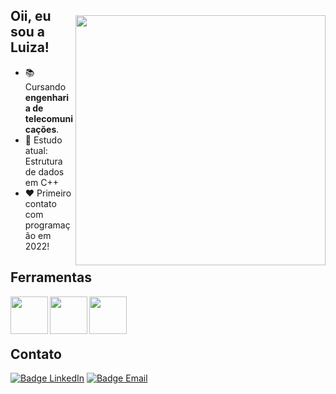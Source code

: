   <img style="margin-top: 40px;" align="right" width="400px" src="https://cdn.discordapp.com/attachments/978456290428862516/1026273770438139985/octocat-1664753123951.png">
  
## Oii, eu sou a Luiza!
- 📚 Cursando **engenharia de telecomunicações**.
- 🌱 Estudo atual: Estrutura de dados em C++
- ❤ Primeiro contato com programação em 2022!
## Ferramentas 
<img align="left" width="60px" src="https://cdn.jsdelivr.net/gh/devicons/devicon/icons/cplusplus/cplusplus-original.svg">
<img align="left" width="60px" src="https://cdn.jsdelivr.net/gh/devicons/devicon/icons/mysql/mysql-original-wordmark.svg">
<img align="left" width="60px" src="https://cdn.jsdelivr.net/gh/devicons/devicon/icons/linux/linux-original.svg">

<br> <br> <br>

## Contato

[![Badge LinkedIn](https://img.shields.io/badge/LinkedIn-0077B5?style=for-the-badge&logo=linkedin&logoColor=white)](https://www.linkedin.com/in/luizakuze/)
[![Badge Email](https://img.shields.io/badge/Gmail-D14836?style=for-the-badge&logo=gmail&logoColor=white)](https://mail.google.com/mail/u/1/#inbox?compose=CllgCJqVwxSmtGThKZnfBgdCPKCtRrGPrbPKtKwJgPrsQGVjVVldMfjCwPrVfBBGmVgrFqSGnBV)
